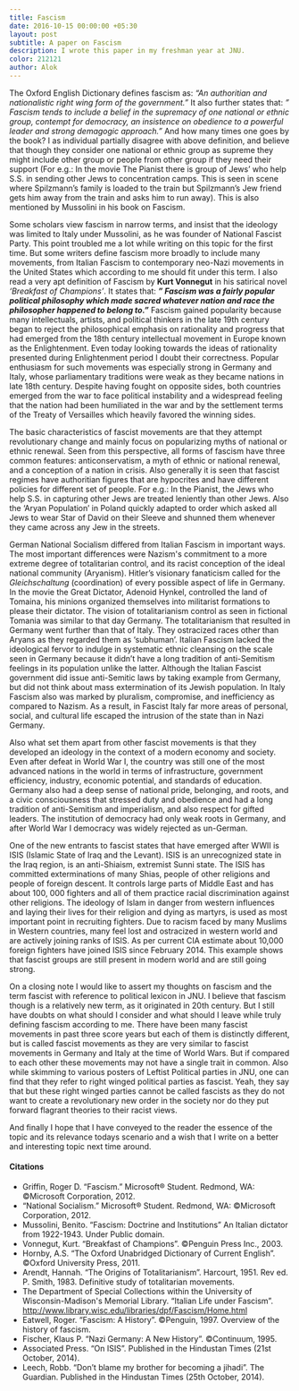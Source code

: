 ```yaml
---
title: Fascism
date: 2016-10-15 00:00:00 +05:30
layout: post
subtitle: A paper on Fascism
description: I wrote this paper in my freshman year at JNU.
color: 212121
author: Alok
---
```


The Oxford English Dictionary defines fascism as: _“An authoritian and nationalistic right wing form of the government.”_ It also further states that: _” Fascism tends to include a belief in the supremacy of one national or ethnic group, contempt for democracy, an insistence on obedience to a powerful leader and strong demagogic approach.”_ And how many times one goes by the book? I as individual partially disagree with above definition, and believe that though they consider one national or ethnic group as supreme they might include other group or people from other group if they need their support (For e.g.: In the movie The Pianist there is group of Jews’ who help S.S. in sending other Jews to concentration camps. This is seen in scene where Spilzmann’s family is loaded to the train but Spilzmann’s Jew friend gets him away from the train and asks him to run away). This is also mentioned by Mussolini in his book on Fascism.

Some scholars view fascism in narrow terms, and insist that the ideology was limited to Italy under Mussolini, as he was founder of National Fascist Party. This point troubled me a lot while writing on this topic for the first time. But some writers define fascism more broadly to include many movements, from Italian Fascism to contemporary neo-Nazi movements in the United States which according to me should fit under this term. I also read a very apt definition of Fascism by **Kurt Vonnegut** in his satirical novel _‘Breakfast of Champions’_. It states that: _**” Fascism was a fairly popular political philosophy which made sacred whatever nation and race the philosopher happened to belong to.”**_
Fascism gained popularity because many intellectuals, artists, and political thinkers in the late 19th century began to reject the philosophical emphasis on rationality and progress that had emerged from the 18th century intellectual movement in Europe known as the Enlightenment. Even today looking towards the ideas of rationality presented during Enlightenment period I doubt their correctness. Popular enthusiasm for such movements was especially strong in Germany and Italy, whose parliamentary traditions were weak as they became nations in late 18th century. Despite having fought on opposite sides, both countries emerged from the war to face political instability and a widespread feeling that the nation had been humiliated in the war and by the settlement terms of the Treaty of Versailles which heavily favored the winning sides.

The basic characteristics of fascist movements are that they attempt revolutionary change and mainly focus on popularizing myths of national or ethnic renewal. Seen from this perspective, all forms of fascism have three common features: anticonservatism, a myth of ethnic or national renewal, and a conception of a nation in crisis. Also generally it is seen that fascist regimes have authoritian figures that are hypocrites and have different policies for different set of people. For e.g.: In the Pianist, the Jews who help S.S. in capturing other Jews are treated leniently than other Jews. Also the ‘Aryan Population’ in Poland quickly adapted to order which asked all Jews to wear Star of David on their Sleeve and shunned them whenever they came across any Jew in the streets.

German National Socialism differed from Italian Fascism in important ways. The most important differences were Nazism's commitment to a more extreme degree of totalitarian control, and its racist conception of the ideal national community (Aryanism). Hitler’s visionary fanaticism called for the _Gleichschaltung_ (coordination) of every possible aspect of life in Germany. In the movie the Great Dictator, Adenoid Hynkel, controlled the land of Tomaina, his minions organized themselves into militarist formations to please their dictator. The vision of totalitarianism control as seen in fictional Tomania was similar to that day Germany. The totalitarianism that resulted in Germany went further than that of Italy. They ostracized races other than Aryans as they regarded them as ‘subhuman’. Italian Fascism lacked the ideological fervor to indulge in systematic ethnic cleansing on the scale seen in Germany because it didn’t have a long tradition of anti-Semitism feelings in its population unlike the latter. Although the Italian Fascist government did issue anti-Semitic laws by taking example from Germany, but did not think about mass extermination of its Jewish population. In Italy Fascism also was marked by pluralism, compromise, and inefficiency as compared to Nazism. As a result, in Fascist Italy far more areas of personal, social, and cultural life escaped the intrusion of the state than in Nazi Germany. 

Also what set them apart from other fascist movements is that they developed an ideology in the context of a modern economy and society. Even after defeat in World War I, the country was still one of the most advanced nations in the world in terms of infrastructure, government efficiency, industry, economic potential, and standards of education. Germany also had a deep sense of national pride, belonging, and roots, and a civic consciousness that stressed duty and obedience and had a long tradition of anti-Semitism and imperialism, and also respect for gifted leaders. The institution of democracy had only weak roots in Germany, and after World War I democracy was widely rejected as un-German.

One of the new entrants to fascist states that have emerged after WWII is ISIS (Islamic State of Iraq and the Levant). ISIS is an unrecognized state in the Iraq region, is an anti-Shiaism, extremist Sunni state. The ISIS has committed exterminations of many Shias, people of other religions and people of foreign descent. It controls large parts of Middle East and has about 100, 000 fighters and all of them practice racial discrimination against other religions. The ideology of Islam in danger from western influences and laying their lives for their religion and dying as martyrs, is used as most important point in recruiting fighters. Due to racism faced by many Muslims in Western countries, many feel lost and ostracized in western world and are actively joining ranks of ISIS. As per current CIA estimate about 10,000 foreign fighters have joined ISIS since February 2014. This example shows that fascist groups are still present in modern world and are still going strong. 

On a closing note I would like to assert my thoughts on fascism and the term fascist with reference to political lexicon in JNU. I believe that fascism though is a relatively new term, as it originated in 20th century. But I still have doubts on what should I consider and what should I leave while truly defining fascism according to me. There have been many fascist movements in past three score years but each of them is distinctly different, but is called fascist movements as they are very similar to fascist movements in Germany and Italy at the time of World Wars. But if compared to each other these movements may not have a single trait in common. Also while skimming to various posters of Leftist Political parties in JNU, one can find that they refer to right winged political parties as fascist. Yeah, they say that but these right winged parties cannot be called fascists as they do not want to create a revolutionary new order in the society nor do they put forward flagrant theories to their racist views.

And finally I hope that I have conveyed to the reader the essence of the topic and its relevance todays scenario and a wish that I write on a better and interesting topic next time around.

#### Citations

- Griffin, Roger D. “Fascism.” Microsoft® Student. Redmond, WA: ©Microsoft Corporation, 2012. 
- “National Socialism.” Microsoft® Student. Redmond, WA: ©Microsoft Corporation, 2012.
- Mussolini, Benito. “Fascism: Doctrine and Institutions” An Italian dictator from 1922-1943. Under Public domain.
- Vonnegut, Kurt. “Breakfast of Champions”. ©Penguin Press Inc., 2003.
- Hornby, A.S. “The Oxford Unabridged Dictionary of Current English”. ©Oxford University Press, 2011. 
- Arendt, Hannah. “The Origins of Totalitarianism”. Harcourt, 1951. Rev ed. P. Smith, 1983. Definitive study of totalitarian movements.
- The Department of Special Collections within the University of Wisconsin-Madison's Memorial Library. “Italian Life under Fascism”. http://www.library.wisc.edu/libraries/dpf/Fascism/Home.html 
- Eatwell, Roger. “Fascism: A History”. ©Penguin, 1997. Overview of the history of fascism.
- Fischer, Klaus P. “Nazi Germany: A New History”. ©Continuum, 1995.
- Associated Press. “On ISIS”. Published in the Hindustan Times (21st October, 2014).
- Leech, Robb. “Don’t blame my brother for becoming a jihadi”. The Guardian. Published in the Hindustan Times (25th October, 2014). 
